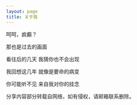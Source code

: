 ```yaml
---
layout: page
title: 关于我 
---
```



<P>呵呵，疯癫？
<p>那也是过去的画面
<p>看往后的几天 我猜你也不会出现
<p>我回想这几年 就像是要命的病变
<p>你可能听不见 来自我对你的挂念


<p>分享内容部分转载自网络，如有侵权，请邮箱联系删除。

